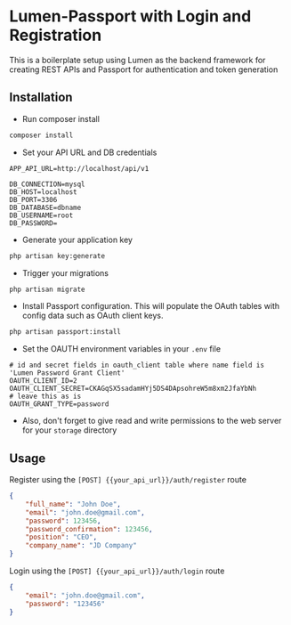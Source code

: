 # Lumen-Passport with Login and Registration

This is a boilerplate setup using Lumen as the backend framework for creating REST APIs and Passport for authentication and token generation

## Installation

 - Run composer install

```bash
composer install
```
 - Set your API URL and DB credentials
```env
APP_API_URL=http://localhost/api/v1

DB_CONNECTION=mysql
DB_HOST=localhost
DB_PORT=3306
DB_DATABASE=dbname
DB_USERNAME=root
DB_PASSWORD=
```
 - Generate your application key

```bash
php artisan key:generate
```
 - Trigger your migrations
```bash
php artisan migrate
```
 - Install Passport configuration. This will populate the OAuth tables with config data such as OAuth client keys.
```bash
php artisan passport:install
```
 - Set the OAUTH environment variables in your `.env` file
```env
# id and secret fields in oauth_client table where name field is 'Lumen Password Grant Client'
OAUTH_CLIENT_ID=2
OAUTH_CLIENT_SECRET=CKAGqSX5sadamHYj5DS4DApsohreW5m8xm2JfaYbNh
# leave this as is
OAUTH_GRANT_TYPE=password
```

 - Also, don't forget to give read and write permissions to the web server for your `storage` directory

## Usage
Register using the `[POST] {{your_api_url}}/auth/register` route
```json
{
	"full_name": "John Doe",
	"email": "john.doe@gmail.com",
	"password": 123456,
	"password_confirmation": 123456,
	"position": "CEO",
	"company_name": "JD Company"
}
```
Login using the `[POST] {{your_api_url}}/auth/login` route
```json
{
	"email": "john.doe@gmail.com",
	"password": "123456"
}
```
